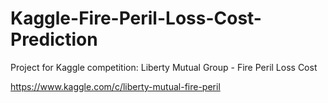 # Kaggle-Fire-Peril-Loss-Cost-Prediction
Project for Kaggle competition: Liberty Mutual Group - Fire Peril Loss Cost

https://www.kaggle.com/c/liberty-mutual-fire-peril
